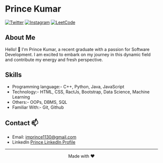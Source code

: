 # Prince Kumar

[![Twitter](https://img.shields.io/badge/Twitter-%40TwitterHandle-blue)](https://twitter.com/princebhan30)
[![Instagram](https://img.shields.io/badge/Instagram-InstagramHandle-red)](https://www.instagram.com/singhprincebhan/)
[![LeetCode](https://img.shields.io/badge/LeetCode-LeetCodeHandle-brightgreen)](https://leetcode.com/Prince30/)

## About Me

Hello! 👋 I'm Prince Kumar, a recent graduate with a passion for Software Development. I am excited to embark on my journey in this dynamic field and contribute my energy and fresh perspective.


## Skills

- Programming language:- C++, Python, Java, JavaScript
- Technology:-           HTML, CSS, RactJs, Bootstrap, Data Science, Machine Learning
- Others:-               OOPs, DBMS, SQL
- Familiar With:-        Git, Github

## Contact 📫

- Email: imprince1130@gmail.com
- LinkedIn [Prince LinkedIn Profile](https://www.linkedin.com/in/prince-kumar-6a73551a6/)

---

<p align="center">
  Made with ❤️
</p>

